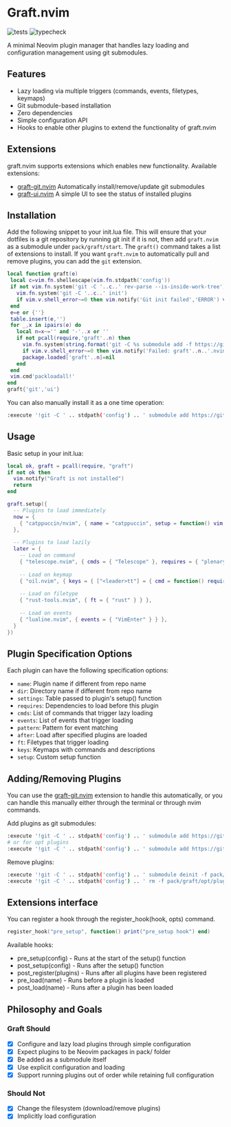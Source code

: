 # Graft.nvim

![tests](https://github.com/tlj/graft.nvim/actions/workflows/tests.yml/badge.svg)
![typecheck](https://github.com/tlj/graft.nvim/actions/workflows/typecheck.yml/badge.svg)

A minimal Neovim plugin manager that handles lazy loading and configuration management using git submodules.

## Features

- Lazy loading via multiple triggers (commands, events, filetypes, keymaps)
- Git submodule-based installation
- Zero dependencies
- Simple configuration API
- Hooks to enable other plugins to extend the functionality of graft.nvim

## Extensions

graft.nvim supports extensions which enables new functionality. Available extensions:

- [graft-git.nvim](https://github.com/tlj/graft-git.nvim) Automatically install/remove/update git submodules
- [graft-ui.nvim](https://github.com/tlj/graft-ui.nvim) A simple UI to see the status of installed plugins

## Installation

Add the following snippet to your init.lua file. This will ensure that your dotfiles is a git repository
by running git init if it is not, then add `graft.nvim` as a submodule under `pack/graft/start`. The
`graft()` command takes a list of extensions to install. If you want `graft.nvim` to automatically pull
and remove plugins, you can add the `git` extension.

```lua
local function graft(e)
 local c=vim.fn.shellescape(vim.fn.stdpath('config'))
 if not vim.fn.system('git -C '..c..' rev-parse --is-inside-work-tree'):match('^true') then
   vim.fn.system('git -C '..c..' init')
   if vim.v.shell_error~=0 then vim.notify('Git init failed','ERROR') vim.cmd('qa!') end
 end
 e=e or {''}
 table.insert(e,'')
 for _,x in ipairs(e) do
   local n=x~='' and '-'..x or ''
   if not pcall(require,'graft'..n) then
     vim.fn.system(string.format('git -C %s submodule add -f https://github.com/tlj/graft%s.nvim.git pack/graft/start/graft%s.nvim',c,n,n))
     if vim.v.shell_error~=0 then vim.notify('Failed: graft'..n..'.nvim','ERROR') vim.cmd('qa!') end
     package.loaded['graft'..n]=nil
   end
 end
 vim.cmd'packloadall!'
end
graft{'git','ui'}
```

You can also manually install it as a one time operation:

```bash
:execute '!git -C ' .. stdpath('config') .. ' submodule add https://github.com/tlj/graft.nvim pack/graft/start/graft.nvim'
```

## Usage

Basic setup in your init.lua:

```lua
local ok, graft = pcall(require, "graft")
if not ok then
  vim.notify("Graft is not installed")
  return
end

graft.setup({
  -- Plugins to load immediately
  now = {
    { "catppuccin/nvim", { name = "catppuccin", setup = function() vim.cmd("colorscheme catppuccin-mocha") end } },
  },
  
  -- Plugins to load lazily
  later = {
    -- Load on command
    { "telescope.nvim", { cmds = { "Telescope" }, requires = { "plenary.nvim" } } },
    
    -- Load on keymap
    { "oil.nvim", { keys = { ["<leader>tt"] = { cmd = function() require("oil").open_float() end, desc = "Open Oil file browser" } } } },
    
    -- Load on filetype
    { "rust-tools.nvim", { ft = { "rust" } } },
    
    -- Load on events
    { "lualine.nvim", { events = { "VimEnter" } } },
  }
})
```

## Plugin Specification Options

Each plugin can have the following specification options:

- `name`: Plugin name if different from repo name
- `dir`: Directory name if different from repo name
- `settings`: Table passed to plugin's setup() function
- `requires`: Dependencies to load before this plugin
- `cmds`: List of commands that trigger lazy loading
- `events`: List of events that trigger loading
- `pattern`: Pattern for event matching
- `after`: Load after specified plugins are loaded
- `ft`: Filetypes that trigger loading
- `keys`: Keymaps with commands and descriptions
- `setup`: Custom setup function

## Adding/Removing Plugins

You can use the [graft-git.nvim](https://github.com/tlj/graft-git.nvim) extension to handle this automatically, or
you can handle this manually either through the terminal or through nvim commands.

Add plugins as git submodules:

```bash
:execute '!git -C ' .. stdpath('config') .. ' submodule add https://github.com/author/plugin pack/graft/start/plugin'
# or for opt plugins
:execute '!git -C ' .. stdpath('config') .. ' submodule add https://github.com/author/plugin pack/graft/opt/plugin'
```

Remove plugins:

```bash
:execute '!git -C ' .. stdpath('config') .. ' submodule deinit -f pack/graft/opt/plugin'
:execute '!git -C ' .. stdpath('config') .. ' rm -f pack/graft/opt/plugin'
```

## Extensions interface

You can register a hook through the register_hook(hook, opts) command.

```lua
register_hook("pre_setup", function() print("pre_setup hook") end)
```

Available hooks:

- pre_setup(config) - Runs at the start of the setup() function
- post_setup(config) - Runs after the setup() function
- post_register(plugins) - Runs after all plugins have been registered
- pre_load(name) - Runs before a plugin is loaded
- post_load(name) - Runs after a plugin has been loaded

## Philosophy and Goals

### Graft Should

- [x] Configure and lazy load plugins through simple configuration
- [x] Expect plugins to be Neovim packages in pack/ folder
- [x] Be added as a submodule itself
- [x] Use explicit configuration and loading
- [x] Support running plugins out of order while retaining full configuration

### Should Not

- [x] Change the filesystem (download/remove plugins)
- [x] Implicitly load configuration
